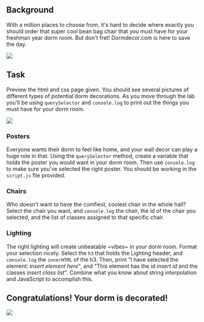 ## Background
With a million places to choose from, it's hard to decide where exactly you should order that super cool bean bag chair that you must have for your freshman year dorm room. But don't fret! Dormdecor.com is here to save the day.

![](https://media.giphy.com/media/3o6nUP7jsZCYziNxlK/giphy.gif)

## Task
Preview the html and css page given. You should see several pictures of different types of potential dorm decorations. As you move through the lab you'll be using `querySelector` and `console.log` to print out the things you must have for your dorm room.

![](https://media.giphy.com/media/26xBT6if9Y6xRjY40/giphy.gif)

### Posters
Everyone wants their dorm to feel like home, and your wall decor can play a huge role in that. Using the `querySelector` method, create a variable that holds the poster you would want in your dorm room. Then use `console.log` to make sure you've selected the right poster. You should be working in the `script.js` file provided.

### Chairs
Who doesn't want to have the comfiest, coolest chair in the whole hall? Select the chair you want, and `console.log` the chair, the id of the chair you selected, and the list of classes assigned to that specific chair.

### Lighting
The right lighting will create unbeatable ~vibes~ in your dorm room. Format your selection nicely. Select the `h3` that holds the Lighting header, and `console.log` the `innerHTML` of the h3. Then, print "I have selected the element: *insert element here*", and "This element has the id *insert id* and the classes *insert class list*". Combine what you know about string interpolation and JavaScript to accomplish this.

## Congratulations! Your dorm is decorated!
![](https://media.giphy.com/media/s2qXK8wAvkHTO/giphy.gif)
